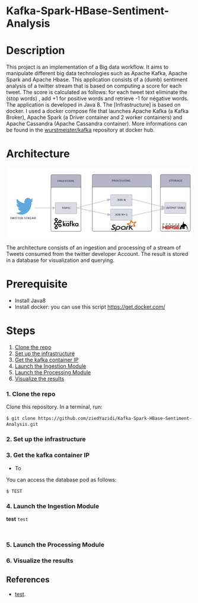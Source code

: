 # Kafka-Spark-HBase-Sentiment-Analysis
# Description
This project is an implementation of a Big data workflow. It aims to manipulate different big data technologies such as Apache Kafka, Apache Spark and Apache Hbase. This application consists of a (dumb) sentiment analysis of a twitter stream that is based on computing a score for each tweet. The score is calculated as follows: for each tweet text eliminate the (stop words) , add +1 for positive words and retrieve  -1 for négative words.
The application is developed in Java 8.
The [Infrastructure] is based on docker. I used a docker compose file that launches Apache Kafka (a Kafka Broker), Apache Spark (a Driver container and 2 worker containers) and Apache Cassandra (Apache Cassandra container). More informations can be found in the [wurstmeister/kafka](https://hub.docker.com/r/wurstmeister/kafka) repository at docker hub.
 


# Architecture

![Big data workflow](Architecture.jpg)

The architecture consists of an ingestion and processing of a stream of Tweets consumed from the twitter developer Account. The result is stored in a database for visualization and querying.

 # Prerequisite

* Install Java8
* Install docker: you can use this script https://get.docker.com/

# Steps
1. [Clone the repo](#1-clone-the-repo)
2. [Set up the infrastructure](#2-Set-up-the-Kong-Ingress-Controller)
3. [Get the kafka container IP](#2-Set-up-the-Kong-Ingress-Controller)
4. [Launch the Ingestion Module](#3-create-the-database-service)
5. [Launch the Processing Module](#4-create-the-spring-boot-microservices)
6. [Visualize the results](#5-deploy-the-microservices)

### 1. Clone the repo

Clone this repository. In a terminal, run:

```
$ git clone https://github.com/ziedYazidi/Kafka-Spark-HBase-Sentiment-Analysis.git
```

### 2. Set up the infrastructure

### 3. Get the kafka container IP


* To 


You can access the database pod as follows:
```
$ TEST
```

### 4. Launch the Ingestion Module

**test** `test`



```bash
```

```yaml
```

### 5. Launch the Processing Module



### 6. Visualize the results



## References
* [test](url).


